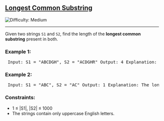 <h2><a href="https://practice.geeksforgeeks.org/problems/longest-common-substring1452/1">Longest Common Substring</a></h2> <img src="https://img.shields.io/badge/Difficulty-Medium-orange" alt="Difficulty: Medium" /> <hr> <p>Given two strings <code>S1</code> and <code>S2</code>, find the length of the <b>longest common substring</b> present in both.</p> 
<h3>Example 1:</h3> 
<pre> Input: S1 = "ABCDGH", S2 = "ACDGHR" Output: 4 Explanation: The longest common substring is "CDGH" which has length 4. </pre> 
<h3>Example 2:</h3> <pre> Input: S1 = "ABC", S2 = "AC" Output: 1 Explanation: The longest common substring is "A" which has length 1. </pre> <h3>Constraints:</h3> <ul> <li>1 ≤ |S1|, |S2| ≤ 1000</li> <li>The strings contain only uppercase English letters.</li> </ul>